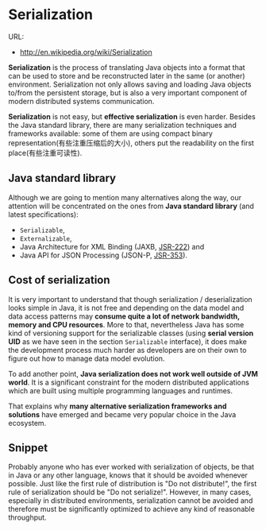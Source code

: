# Serialization

URL:

- http://en.wikipedia.org/wiki/Serialization

**Serialization** is the process of translating Java objects into a format that can be used to store and be reconstructed later in the same (or another) environment. Serialization not only allows saving and loading Java objects to/from the persistent storage, but is also a very important component of modern distributed systems communication.

**Serialization** is not easy, but **effective serialization** is even harder. Besides the Java standard library, there are many serialization techniques and frameworks available: some of them are using compact binary representation(有些注重压缩后的大小), others put the readability on the first place(有些注重可读性).

## Java standard library

Although we are going to mention many alternatives along the way, our attention will be concentrated on the ones from **Java standard library** (and latest specifications): 

- `Serializable`,
- `Externalizable`,
- Java Architecture for XML Binding (JAXB, [JSR-222](https://jcp.org/en/jsr/detail?id=222)) and
- Java API for JSON Processing (JSON-P, [JSR-353](https://jcp.org/en/jsr/detail?id=353)).

## Cost of serialization

It is very important to understand that though serialization / deserialization looks simple in Java, it is not free and depending on the data model and data access patterns may **consume quite a lot of network bandwidth, memory and CPU resources**. More to that, nevertheless Java has some kind of versioning support for the serializable classes (using **serial version UID** as we have seen in the section `Serializable` interface), it does make the development process much harder as developers are on their own to figure out how to manage data model evolution.

To add another point, **Java serialization does not work well outside of JVM world**. It is a significant constraint for the modern distributed applications which are built using multiple programming languages and runtimes.

That explains why **many alternative serialization frameworks and solutions** have emerged and became very popular choice in the
Java ecosystem.


## Snippet

Probably anyone who has ever worked with serialization of objects, be that in Java or any other language, knows that it should be avoided whenever possible. Just like the first rule of distribution is "Do not distribute!", the first rule of serialization should be "Do not serialize!". However, in many cases, especially in distributed environments, serialization cannot be avoided and therefore must be significantly optimized to achieve any kind of reasonable throughput.


